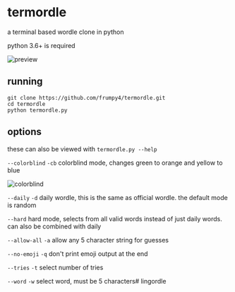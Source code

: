 # termordle
a terminal based wordle clone in python

python 3.6+ is required

![preview](https://cdn.discordapp.com/attachments/147067727947759616/940467445645340692/unknown.png)

## running
```
git clone https://github.com/frumpy4/termordle.git
cd termordle
python termordle.py
```

## options
these can also be viewed with `termordle.py --help`

`--colorblind` `-cb` colorblind mode, changes green to orange and yellow to blue

![colorblind](https://cdn.discordapp.com/attachments/147067727947759616/940471802868670515/unknown.png)

`--daily` `-d` daily wordle, this is the same as official wordle. the default mode is random

`--hard` hard mode, selects from all valid words instead of just daily words. can also be combined with daily

`--allow-all` `-a` allow any 5 character string for guesses

`--no-emoji` `-q` don't print emoji output at the end

`--tries` `-t` select number of tries

`--word` `-w` select word, must be 5 characters# lingordle
